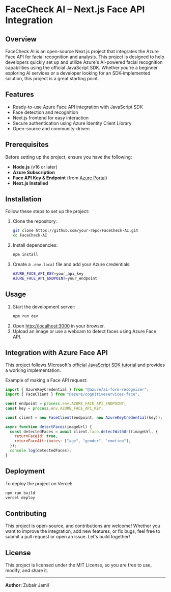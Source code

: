 # FaceCheck AI – Next.js Face API Integration

## Overview
FaceCheck AI is an open-source Next.js project that integrates the Azure Face API for facial recognition and analysis. This project is designed to help developers quickly set up and utilize Azure's AI-powered facial recognition capabilities using the official JavaScript SDK. Whether you're a beginner exploring AI services or a developer looking for an SDK-implemented solution, this project is a great starting point.

## Features
- Ready-to-use Azure Face API integration with JavaScript SDK
- Face detection and recognition
- Next.js frontend for easy interaction
- Secure authentication using Azure Identity Client Library
- Open-source and community-driven

## Prerequisites
Before setting up the project, ensure you have the following:
- **Node.js** (v16 or later)
- **Azure Subscription**
- **Face API Key & Endpoint** (from [Azure Portal](https://portal.azure.com))
- **Next.js Installed**

## Installation
Follow these steps to set up the project:

1. Clone the repository:
   ```sh
   git clone https://github.com/your-repo/FaceCheck-AI.git
   cd FaceCheck-AI
   ```
2. Install dependencies:
   ```sh
   npm install
   ```
3. Create a `.env.local` file and add your Azure credentials:
   ```sh
   AZURE_FACE_API_KEY=your_api_key
   AZURE_FACE_API_ENDPOINT=your_endpoint
   ```

## Usage
1. Start the development server:
   ```sh
   npm run dev
   ```
2. Open [http://localhost:3000](http://localhost:3000) in your browser.
3. Upload an image or use a webcam to detect faces using Azure Face API.

## Integration with Azure Face API
This project follows Microsoft's [official JavaScript SDK tutorial](https://learn.microsoft.com/en-us/azure/ai-services/computer-vision/quickstarts-sdk/identity-client-library?tabs=windows%2Cvisual-studio&pivots=programming-language-javascript) and provides a working implementation.

Example of making a Face API request:
```javascript
import { AzureKeyCredential } from "@azure/ai-form-recognizer";
import { FaceClient } from "@azure/cognitiveservices-face";

const endpoint = process.env.AZURE_FACE_API_ENDPOINT;
const key = process.env.AZURE_FACE_API_KEY;

const client = new FaceClient(endpoint, new AzureKeyCredential(key));

async function detectFaces(imageUrl) {
  const detectedFaces = await client.face.detectWithUrl(imageUrl, {
    returnFaceId: true,
    returnFaceAttributes: ["age", "gender", "emotion"],
  });
  console.log(detectedFaces);
}
```

## Deployment
To deploy the project on Vercel:
```sh
npm run build
vercel deploy
```

## Contributing
This project is open-source, and contributions are welcome! Whether you want to improve the integration, add new features, or fix bugs, feel free to submit a pull request or open an issue. Let's build together!

## License
This project is licensed under the MIT License, so you are free to use, modify, and share it.

---
**Author:** Zubair Jamil

